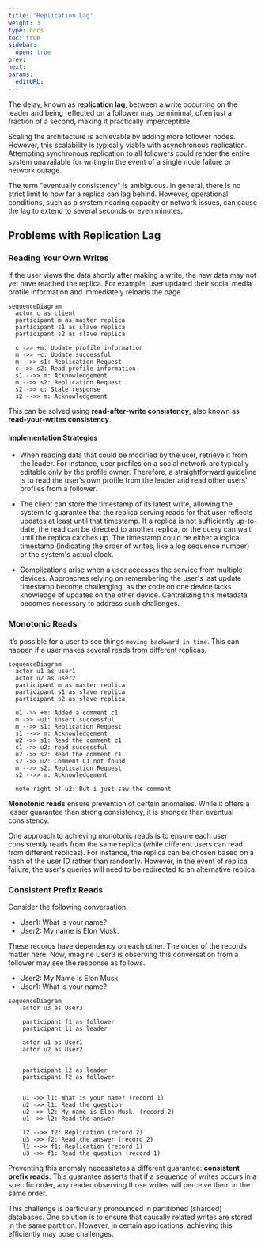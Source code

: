 ```yaml
---
title: 'Replication Lag'
weight: 3
type: docs
toc: true
sidebar:
  open: true
prev: 
next:
params:
  editURL:
---
```


The delay, known as **replication lag**, between a write occurring on the leader and being reflected on a follower may be minimal, often just a fraction of a second, making it practically imperceptible.

Scaling the architecture is achievable by adding more follower nodes. However, this scalability is typically viable with asynchronous replication. Attempting synchronous replication to all followers could render the entire system unavailable for writing in the event of a single node failure or network outage.

The term "eventually consistency" is ambiguous. In general, there is no strict limit to how far a replica can lag behind. However, operational conditions, such as a system nearing capacity or network issues, can cause the lag to extend to several seconds or even minutes.

## Problems with Replication Lag

### Reading Your Own Writes

If the user views the data shortly after making a write, the new data may not yet have reached the replica. For example, user updated their social media profile information and immediately reloads the page.

```mermaid
sequenceDiagram
  actor c as client
  participant m as master replica
  participant s1 as slave replica
  participant s2 as slave replica

  c ->> +m: Update profile information
  m ->> -c: Update successful
  m -->> s1: Replication Request
  c ->> s2: Read profile information
  s1 -->> m: Acknowledgement
  m -->> s2: Replication Request
  s2 ->> c: Stale response
  s2 -->> m: Acknowledgement
```

 This can be solved using **read-after-write consistency**, also known as **read-your-writes consistency**.

#### Implementation Strategies

 - When reading data that could be modified by the user, retrieve it from the leader. For instance, user profiles on a social network are typically editable only by the profile owner. Therefore, a straightforward guideline is to read the user's own profile from the leader and read other users' profiles from a follower.

- The client can store the timestamp of its latest write, allowing the system to guarantee that the replica serving reads for that user reflects updates at least until that timestamp. If a replica is not sufficiently up-to-date, the read can be directed to another replica, or the query can wait until the replica catches up. The timestamp could be either a logical timestamp (indicating the order of writes, like a log sequence number) or the system's actual clock.

- Complications arise when a user accesses the service from multiple devices. Approaches relying on remembering the user's last update timestamp become challenging, as the code on one device lacks knowledge of updates on the other device. Centralizing this metadata becomes necessary to address such challenges.

### Monotonic Reads

It’s possible for a user to see things `moving backward in time`. This can happen if a user makes several reads from different replicas.

```mermaid
sequenceDiagram
  actor u1 as user1
  actor u2 as user2
  participant m as master replica
  participant s1 as slave replica
  participant s2 as slave replica

  u1 ->> +m: Added a comment c1
  m ->> -u1: insert successful
  m -->> s1: Replication Request
  s1 -->> m: Acknowledgement
  u2 ->> s1: Read the comment c1
  s1 ->> u2: read successful
  u2 ->> s2: Read the comment c1
  s2 ->> u2: Comment C1 not found
  m -->> s2: Replication Request
  s2 -->> m: Acknowledgement

  note right of u2: But i just saw the comment
```

**Monotonic reads** ensure prevention of certain anomalies. While it offers a lesser guarantee than strong consistency, it is stronger than eventual consistency.

One approach to achieving monotonic reads is to ensure each user consistently reads from the same replica (while different users can read from different replicas). For instance, the replica can be chosen based on a hash of the user ID rather than randomly. However, in the event of replica failure, the user's queries will need to be redirected to an alternative replica.


### Consistent Prefix Reads

Consider the following conversation.

- User1: What is your name?
- User2: My name is Elon Musk.

These records have dependency on each other. The order of the records matter here. Now, imagine User3 is observing this conversation from a follower may see the response as follows.

- User2: My Name is Elon Musk.
- User1: What is your name?


```mermaid
sequenceDiagram
	actor u3 as User3
	
	participant f1 as follower
	participant l1 as leader

	actor u1 as User1
	actor u2 as User2
	

	participant l2 as leader
	participant f2 as follower


	u1 ->> l1: What is your name? (record 1)
	u2 ->> l1: Read the question
	u2 ->> l2: My name is Elon Musk. (record 2)
	u1 ->> l2: Read the answer
	
	l2 -->> f2: Replication (record 2)
	u3 ->> f2: Read the answer (record 2)
	l1 -->> f1: Replication (record 1)
	u3 ->> f1: Read the question (record 1)
```

Preventing this anomaly necessitates a different guarantee: **consistent prefix reads**. This guarantee asserts that if a sequence of writes occurs in a specific order, any reader observing those writes will perceive them in the same order.

This challenge is particularly pronounced in partitioned (sharded) databases. One solution is to ensure that causally related writes are stored in the same partition. However, in certain applications, achieving this efficiently may pose challenges.